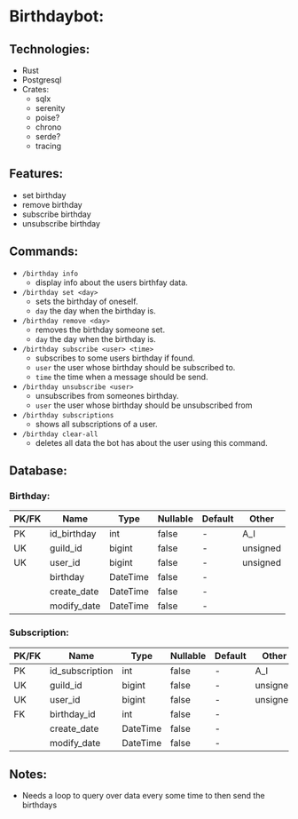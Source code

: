 # Birthdaybot:

## Technologies:
 - Rust
 - Postgresql
 - Crates: 
   - sqlx
   - serenity
   - poise?
   - chrono
   - serde?
   - tracing

## Features:
 - set birthday
 - remove birthday
 - subscribe birthday
 - unsubscribe birthday

## Commands:

 - `/birthday info`
    - display info about the users birthfay data.
 - `/birthday set <day>`
    - sets the birthday of oneself.
    - `day` the day when the birthday is.
 - `/birthday remove <day>`
    - removes the birthday someone set.
    - `day` the day when the birthday is.
 - `/birthday subscribe <user> <time>`
    - subscribes to some users birthday if found.
    - `user` the user whose birthday should be subscribed to.
    - `time` the time when a message should be send.
 - `/birthday unsubscribe <user>`
    - unsubscribes from someones birthday.
    - `user` the user whose birthday should be unsubscribed from
 - `/birthday subscriptions`
    - shows all subscriptions of a user.
 - `/birthday clear-all`
    - deletes all data the bot has about the user using this command.

## Database:

### Birthday: 

| PK/FK | Name | Type | Nullable | Default | Other |
|-------|------|------|----------|---------|-------|
| PK | id_birthday | int | false | - | A_I |
| UK | guild_id | bigint | false | - | unsigned |
| UK | user_id | bigint | false | - | unsigned |
| | birthday | DateTime | false | - | | 
| | create_date | DateTime | false | - | |
| | modify_date | DateTime | false | - | |

### Subscription:

| PK/FK | Name | Type | Nullable | Default | Other |
|-------|------|------|----------|---------|-------|
| PK | id_subscription | int | false | - | A_I |
| UK | guild_id | bigint | false | - | unsigned |
| UK | user_id | bigint | false | - | unsigned |
| FK | birthday_id | int | false | - | |
| | create_date | DateTime | false | - | |
| | modify_date | DateTime | false | - | |

## Notes:
 - Needs a loop to query over data every some time to then send the birthdays